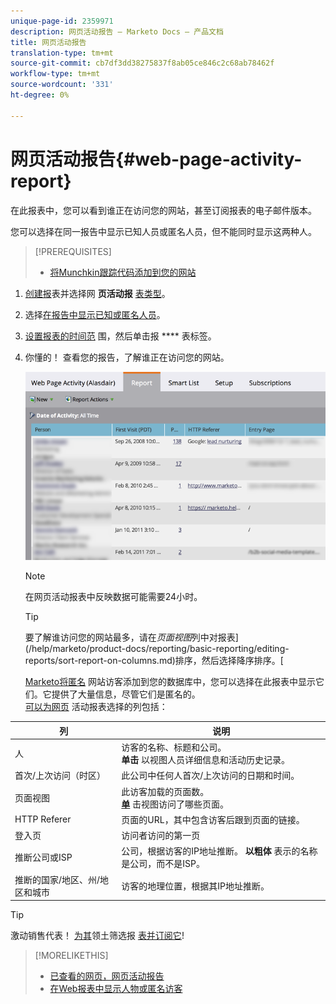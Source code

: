 ```yaml
---
unique-page-id: 2359971
description: 网页活动报告 — Marketo Docs — 产品文档
title: 网页活动报告
translation-type: tm+mt
source-git-commit: cb7df3dd38275837f8ab05ce846c2c68ab78462f
workflow-type: tm+mt
source-wordcount: '331'
ht-degree: 0%

---
```



# 网页活动报告{#web-page-activity-report}

在此报表中，您可以看到谁正在访问您的网站，甚至订阅报表的电子邮件版本。

您可以选择在同一报告中显示已知人员或匿名人员，但不能同时显示这两种人。

>[!PREREQUISITES]
>
>* [将Munchkin跟踪代码添加到您的网站](/help/marketo/product-docs/administration/additional-integrations/add-munchkin-tracking-code-to-your-website.md)


1. [创建报](/help/marketo/product-docs/reporting/basic-reporting/creating-reports/create-a-report-in-a-program.md)表并选择网 **页活动报** [表类型](report-type-overview.md)。

1. 选择[在报告中显示已知或匿名人员](/help/marketo/product-docs/reporting/basic-reporting/report-activity/display-people-or-anonymous-visitors-in-web-reports.md)。

1. [设置报表的时间范](/help/marketo/product-docs/reporting/basic-reporting/editing-reports/change-a-report-time-frame.md) 围，然后单击报 **** 表标签。

1. 你懂的！ 查看您的报告，了解谁正在访问您的网站。

   ![](assets/image2017-3-29-9-3a21-3a36.png)

   >[!NOTE]
   >
   >在网页活动报表中反映数据可能需要24小时。

   >[!TIP]
   >
   >要了解谁访问您的网站最多，请在&#x200B;_页面视图_&#x200B;列中对报表](/help/marketo/product-docs/reporting/basic-reporting/editing-reports/sort-report-on-columns.md)排序，然后选择降序排序。[

   [Marketo将匿名](/help/marketo/product-docs/reporting/basic-reporting/report-activity/tracking-anonymous-activity-and-people.md) 网站访客添加到您的数据库中，您可以选择在此报表中显示它们。它提供了大量信息，尽管它们是匿名的。\
   [可以为网页](/help/marketo/product-docs/reporting/basic-reporting/editing-reports/select-report-columns.md) 活动报表选择的列包括：

<table> 
 <thead> 
  <tr> 
   <th>列</th> 
   <th>说明</th> 
  </tr> 
 </thead> 
 <tbody> 
  <tr> 
   <td>人</td> 
   <td>访客的名称、标题和公司。<br><strong>单击</strong> 以视图人员详细信息和活动历史记录。</td> 
  </tr> 
  <tr> 
   <td>首次/上次访问（时区）</td> 
   <td>此公司中任何人首次/上次访问的日期和时间。</td> 
  </tr> 
  <tr> 
   <td>页面视图</td> 
   <td>此访客加载的页面数。<br><strong><a href="web-page-activity-report/web-pages-viewed-web-page-activity-report.md">单</a></strong> 击视图访问了哪些页面。</td> 
  </tr> 
  <tr> 
   <td>HTTP Referer</td> 
   <td>页面的URL，其中包含访客后跟到页面的链接。</td> 
  </tr> 
  <tr> 
   <td>登入页</td> 
   <td>访问者访问的第一页 </td> 
  </tr> 
  <tr> 
   <td>推断公司或ISP</td> 
   <td>公司，根据访客的IP地址推断。 <strong>以粗体</strong> 表示的名称是公司，而不是ISP。 </td> 
  </tr> 
  <tr> 
   <td>推断的国家/地区、州/地区和城市</td> 
   <td>访客的地理位置，根据其IP地址推断。</td> 
  </tr> 
 </tbody> 
</table>

>[!TIP]
>
>激动销售代表！ [为其](/help/marketo/product-docs/reporting/basic-reporting/editing-reports/filter-people-in-a-report-with-a-smart-list.md)领土筛选报 [表并订阅它](/help/marketo/product-docs/reporting/basic-reporting/report-subscriptions/subscribe-to-a-basic-report.md)!

>[!MORELIKETHIS]
>
>* [已查看的网页，网页活动报告](/help/marketo/product-docs/reporting/basic-reporting/report-types/web-page-activity-report/web-pages-viewed-web-page-activity-report.md)
>* [在Web报表中显示人物或匿名访客](/help/marketo/product-docs/reporting/basic-reporting/report-activity/display-people-or-anonymous-visitors-in-web-reports.md)

